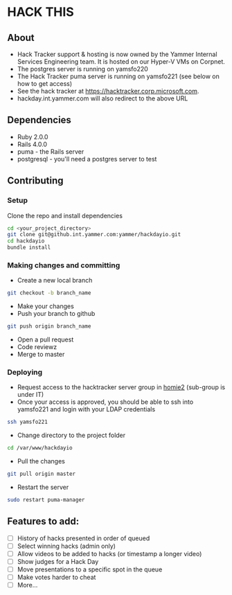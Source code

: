 # HACK THIS

## About
- Hack Tracker support & hosting is now owned by the Yammer Internal Services Engineering team. It is hosted on our Hyper-V VMs on Corpnet.
- The postgres server is running on yamsfo220
- The Hack Tracker puma server is running on yamsfo221 (see below on how to get access)
- See the hack tracker at https://hacktracker.corp.microsoft.com.
- hackday.int.yammer.com will also redirect to the above URL

## Dependencies
- Ruby 2.0.0
- Rails 4.0.0
- puma - the Rails server
- postgresql - you'll need a postgres server to test

## Contributing
### Setup
Clone the repo and install dependencies
```sh
cd <your_project_directory>
git clone git@github.int.yammer.com:yammer/hackdayio.git
cd hackdayio
bundle install
```

### Making changes and committing
- Create a new local branch
```sh
git checkout -b branch_name
```
- Make your changes
- Push your branch to github
```sh
git push origin branch_name
```
- Open a pull request
- Code reviewz   
- Merge to master

### Deploying
- Request access to the hacktracker server group in [homie2](https://homie2.int.yammer.com) (sub-group is under IT)
- Once your access is approved, you should be able to ssh into yamsfo221 and login with your LDAP credentials
```sh
ssh yamsfo221
```
- Change directory to the project folder
```sh
cd /var/www/hackdayio
```
- Pull the changes
```sh
git pull origin master
```
- Restart the server
```sh
sudo restart puma-manager
```

## Features to add:
- [ ] History of hacks presented in order of queued
- [ ] Select winning hacks (admin only)
- [ ] Allow videos to be added to hacks (or timestamp a longer video)
- [ ] Show judges for a Hack Day
- [ ] Move presentations to a specific spot in the queue
- [ ] Make votes harder to cheat
- [ ] More...
